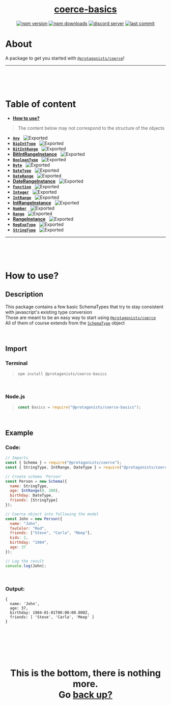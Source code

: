 <div id="top" align="center">

<h1><a href="https://github.com/ThePywon/coerce">coerce-basics</a></h1>
 
[![npm version](https://img.shields.io/npm/v/@protagonists/coerce-basics)](https://npmjs.com/package/@protagonists/coerce-basics)
[![npm downloads](https://img.shields.io/npm/dt/@protagonists/coerce-basics)](https://npmjs.com/package/@protagonists/coerce-basics)
[![discord server](https://img.shields.io/discord/937758194736955443?logo=discord&logoColor=white)](https://discord.gg/cwhj3EgqGP)
[![last commit](https://img.shields.io/github/last-commit/ThePywon/coerce-basics)](https://github.com/ThePywon/coerce-basics)
 
</div>


# About

A package to get you started with [`@protagonists/coerce`](https://www.npmjs.com/package/@protagonists/coerce)!

---

<br/><br/><br/>



# Table of content

* [**How to use?**](#how-to-use)

> The content below may not correspond to the structure of the objects

* [**`Any`**](https://github.com/ThePywon/coerce-basics/blob/main/documentation/Any.md) &nbsp; ![Exported](https://img.shields.io/badge/-Exported-cyan)
* [**`BigIntType`**](https://github.com/ThePywon/coerce-basics/blob/main/documentation/BigIntType.md) &nbsp; ![Exported](https://img.shields.io/badge/-Exported-cyan)
* [**`BitIntRange`**](https://github.com/ThePywon/coerce-basics/blob/main/documentation/BigIntRange.md) &nbsp; ![Exported](https://img.shields.io/badge/-Exported-cyan)
* [**BitIntRangeInstance**](https://github.com/ThePywon/coerce-basics/blob/main/documentation/BigIntRangeInstance.md) &nbsp; ![Exported](https://img.shields.io/badge/-Exported-cyan)
* [**`BooleanType`**](https://github.com/ThePywon/coerce-basics/blob/main/documentation/BooleanType.md) &nbsp; ![Exported](https://img.shields.io/badge/-Exported-cyan)
* [**`Byte`**](https://github.com/ThePywon/coerce-basics/blob/main/documentation/Byte.md) &nbsp; ![Exported](https://img.shields.io/badge/-Exported-cyan)
* [**`DateType`**](https://github.com/ThePywon/coerce-basics/blob/main/documentation/DateType.md) &nbsp; ![Exported](https://img.shields.io/badge/-Exported-cyan)
* [**`DateRange`**](https://github.com/ThePywon/coerce-basics/blob/main/documentation/DateRange.md) &nbsp; ![Exported](https://img.shields.io/badge/-Exported-cyan)
* [**DateRangeInstance**](https://github.com/ThePywon/coerce-basics/blob/main/documentation/DateRangeInstance.md) &nbsp; ![Exported](https://img.shields.io/badge/-Exported-cyan)
* [**`Function`**](https://github.com/ThePywon/coerce-basics/blob/main/documentation/FunctionType.md) &nbsp; ![Exported](https://img.shields.io/badge/-Exported-cyan)
* [**`Integer`**](https://github.com/ThePywon/coerce-basics/blob/main/documentation/Integer.md) &nbsp; ![Exported](https://img.shields.io/badge/-Exported-cyan)
* [**`IntRange`**](https://github.com/ThePywon/coerce-basics/blob/main/documentation/IntRange.md) &nbsp; ![Exported](https://img.shields.io/badge/-Exported-cyan)
* [**IntRangeInstance**](https://github.com/ThePywon/coerce-basics/blob/main/documentation/IntRangeInstance.md) &nbsp; ![Exported](https://img.shields.io/badge/-Exported-cyan)
* [**`Number`**](https://github.com/ThePywon/coerce-basics/blob/main/documentation/NumberType.md) &nbsp; ![Exported](https://img.shields.io/badge/-Exported-cyan)
* [**`Range`**](https://github.com/ThePywon/coerce-basics/blob/main/documentation/Range.md) &nbsp; ![Exported](https://img.shields.io/badge/-Exported-cyan)
* [**RangeInstance**](https://github.com/ThePywon/coerce-basics/blob/main/documentation/RangeInstance.md) &nbsp; ![Exported](https://img.shields.io/badge/-Exported-cyan)
* [**`RegExpType`**](https://github.com/ThePywon/coerce-basics/blob/main/documentation/RegExpType.md) &nbsp; ![Exported](https://img.shields.io/badge/-Exported-cyan)
* [**`StringType`**](https://github.com/ThePywon/coerce-basics/blob/main/documentation/StringType.md) &nbsp; ![Exported](https://img.shields.io/badge/-Exported-cyan)

---

<br/><br/><br/>

# How to use?

## Description

This package contains a few basic SchemaTypes that try to stay consistent with javascript's existing type conversion  
Those are meant to be an easy way to start using [`@protagonists/coerce`](https://www.npmjs.com/package/@protagonists/coerce)  
All of them of course extends from the [`SchemaType`](https://github.com/ThePywon/coerce/blob/main/documentation/SchemaType.md) object

<br/>

## Import

### Terminal

> ```sh
> npm install @protagonists/coerce-basics
> ```

<br/>

### Node.js

> ```js
> const Basics = require("@protagonists/coerce-basics");
> ```

<br/>

## Example

### Code:

```js
// Imports
const { Schema } = require("@protagonists/coerce");
const { StringType, IntRange, DateType } = require("@protagonists/coerce-basics");

// Create schema 'Person'
const Person = new Schema({
  name: StringType,
  age: IntRange(0, 200),
  birthday: DateType,
  friends: [StringType]
});

// Coerce object into following the model
const John = new Person({
  name: "John",
  favColor: "Red",
  friends: ["Steve", "Carla", "Meep"],
  kids: 2,
  birthday: "1984",
  age: 37
});

// Log the result
console.log(John);
```

<br/>

### Output:

```
{
  name: 'John',
  age: 37,
  birthday: 1984-01-01T00:00:00.000Z,
  friends: [ 'Steve', 'Carla', 'Meep' ]
}
```

<br/><br/><br/><br/><br/>

<h1 align="center">This is the bottom, there is nothing more.<br/>
Go <a href="#top">back up?</a></h1>
